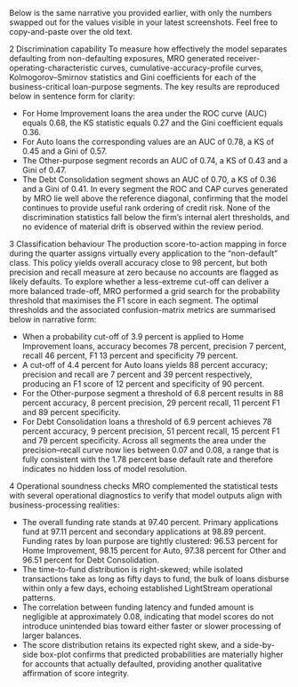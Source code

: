 Below is the same narrative you provided earlier, with only the numbers swapped out for the values visible in your latest screenshots. Feel free to copy-and-paste over the old text.

2 Discrimination capability
To measure how effectively the model separates defaulting from non-defaulting exposures, MRO generated receiver-operating-characteristic curves, cumulative-accuracy-profile curves, Kolmogorov–Smirnov statistics and Gini coefficients for each of the business-critical loan-purpose segments. The key results are reproduced below in sentence form for clarity:
* For Home Improvement loans the area under the ROC curve (AUC) equals 0.68, the KS statistic equals 0.27 and the Gini coefficient equals 0.36.
* For Auto loans the corresponding values are an AUC of 0.78, a KS of 0.45 and a Gini of 0.57.
* The Other-purpose segment records an AUC of 0.74, a KS of 0.43 and a Gini of 0.47.
* The Debt Consolidation segment shows an AUC of 0.70, a KS of 0.36 and a Gini of 0.41.
In every segment the ROC and CAP curves generated by MRO lie well above the reference diagonal, confirming that the model continues to provide useful rank ordering of credit risk. None of the discrimination statistics fall below the firm’s internal alert thresholds, and no evidence of material drift is observed within the review period.

3 Classification behaviour
The production score-to-action mapping in force during the quarter assigns virtually every application to the “non-default” class. This policy yields overall accuracy close to 98 percent, but both precision and recall measure at zero because no accounts are flagged as likely defaults.
To explore whether a less-extreme cut-off can deliver a more balanced trade-off, MRO performed a grid search for the probability threshold that maximises the F1 score in each segment. The optimal thresholds and the associated confusion-matrix metrics are summarised below in narrative form:
* When a probability cut-off of 3.9 percent is applied to Home Improvement loans, accuracy becomes 78 percent, precision 7 percent, recall 46 percent, F1 13 percent and specificity 79 percent.
* A cut-off of 4.4 percent for Auto loans yields 88 percent accuracy; precision and recall are 7 percent and 39 percent respectively, producing an F1 score of 12 percent and specificity of 90 percent.
* For the Other-purpose segment a threshold of 6.8 percent results in 88 percent accuracy, 8 percent precision, 29 percent recall, 11 percent F1 and 89 percent specificity.
* For Debt Consolidation loans a threshold of 6.9 percent achieves 78 percent accuracy, 9 percent precision, 51 percent recall, 15 percent F1 and 79 percent specificity.
Across all segments the area under the precision–recall curve now lies between 0.07 and 0.08, a range that is fully consistent with the 1.78 percent base default rate and therefore indicates no hidden loss of model resolution.

4 Operational soundness checks
MRO complemented the statistical tests with several operational diagnostics to verify that model outputs align with business-processing realities:
* The overall funding rate stands at 97.40 percent. Primary applications fund at 97.11 percent and secondary applications at 98.89 percent. Funding rates by loan purpose are tightly clustered: 96.53 percent for Home Improvement, 98.15 percent for Auto, 97.38 percent for Other and 96.51 percent for Debt Consolidation.
* The time-to-fund distribution is right-skewed; while isolated transactions take as long as fifty days to fund, the bulk of loans disburse within only a few days, echoing established LightStream operational patterns.
* The correlation between funding latency and funded amount is negligible at approximately 0.08, indicating that model scores do not introduce unintended bias toward either faster or slower processing of larger balances.
* The score distribution retains its expected right skew, and a side-by-side box-plot confirms that predicted probabilities are materially higher for accounts that actually defaulted, providing another qualitative affirmation of score integrity.
